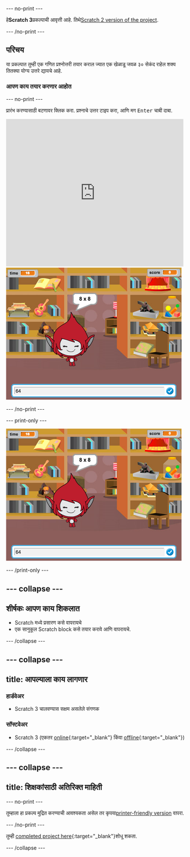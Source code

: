 \--- no-print \---

हे**Scratch 3**प्रकल्पाची आवृत्ती आहे. तिथे[Scratch 2 version of the project](https://projects.raspberrypi.org/en/projects/brain-game-scratch2).

\--- /no-print \---

## परिचय

या प्रकल्पात तुम्ही एक गणित प्रश्नोत्तरी तयार कराल ज्यात एक खेळाडू जवळ ३० सेकंद राहेल शक्य तितक्या योग्य उत्तरे द्यायचे आहे.

### आपण काय तयार करणार आहोत

\--- no-print \---

प्रारंभ करण्यासाठी बटणावर क्लिक करा. प्रश्नाचे उत्तर टाइप करा, आणि मग <kbd>Enter</kbd> चाबी दाबा.

<div class="scratch-preview">
  <iframe allowtransparency="true" width="485" height="402" src="https://scratch.mit.edu/projects/embed/250234955/?autostart=false" frameborder="0" scrolling="no"></iframe>
  <img src="images/brain-final.png">
</div>

\--- /no-print \---

\--- print-only \---

![Brain Game](images/brain-final.png)

\--- /print-only \---

## \--- collapse \---

## शीर्षकः आपण काय शिकलात

+ Scratch मध्ये प्रसारण कसे वापरायचे
+ एक सानुकूल Scratch block कसे तयार करावे आणि वापरायचे. 

\--- /collapse \---

## \--- collapse \---

## title: आपल्याला काय लागणार

### हार्डवेअर

+ Scratch 3 चालवण्यास सक्षम असलेले संगणक

### सॉफ्टवेअर

+ Scratch 3 (एकतर [online](http://rpf.io/scratchon){:target="_blank"} किंवा [offline](http://rpf.io/scratchoff){:target="_blank"})

\--- /collapse \---

## \--- collapse \---

## title: शिक्षकांसाठी अतिरिक्त माहिती

\--- no-print \---

तुम्हाला हा प्रकल्प मुद्रित करण्याची आवश्यकता असेल तर कृपया[printer-friendly version](https://projects.raspberrypi.org/en/projects/brain-game/print) वापरा.

\--- /no-print \---

तुम्ही [completed project here](http://rpf.io/p/en/brain-game-get){:target="_blank"}शोधू शकता.

\--- /collapse \---